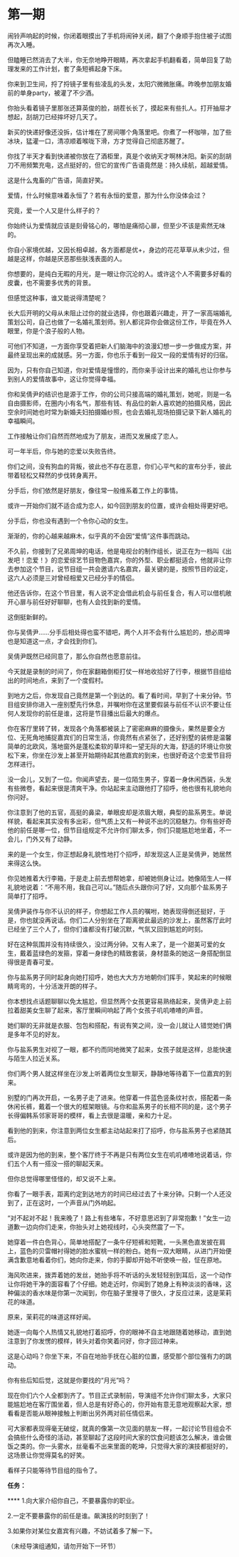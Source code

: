 # 第一期

闹铃声响起的时候，你闭着眼摸出了手机将闹钟关闭，翻了个身顺手抱住被子试图再次入睡。

但瞌睡已然消去了大半，你无奈地睁开眼睛，再次拿起手机翻看着，简单回复了助理发来的工作计划，套了条短裤起身下床。

你来到卫生间，捋了捋镜子里有些凌乱的头发，太阳穴微微胀痛。昨晚参加朋友婚前的单身party，被灌了不少酒。

你抬头看着镜子里那张还算英俊的脸，胡茬长长了，摸起来有些扎人。打开抽屉才想起，刮胡刀已经摔坏好几天了。

新买的快递好像还没拆，估计堆在了房间哪个角落里吧。你煮了一杯咖啡，加了些冰块，猛灌一口，清凉顺着喉咙下滑，方才觉得自己彻底苏醒了。

你找了半天才看到快递被你放在了酒柜里，真是个收纳天才啊林沐阳。新买的刮胡刀不用频繁充电，这点挺好的，但它的宣传广告语竟然是：持久续航，超越爱情。

这是什么鬼畜的广告语，简直好笑。

爱情，什么时候意味着永恒了？若有永恒的爱意，那为什么你没体会过？

究竟，爱一个人又是什么样子的？

你始终认为爱情就应该是刻骨铭心的，哪怕是痛彻心扉，但至少不该是索然无味的。

你自小家境优越，又因长相卓越，各方面都是优+，身边的花花草草从未少过，但越是这样，你越是厌恶那些肤浅表面的人。

你想要的，是纯白无暇的月光，是一眼让你沉沦的人。或许这个人不需要多好看的皮囊，也不需要多优秀的背景。

但感觉这种事，谁又能说得清楚呢？

长大后开明的父母从未阻止过你的就业选择，你也跟着兴趣走，开了一家高端婚礼策划公司，自己也做了一名婚礼策划师。别人都诧异你会做这份工作，毕竟在外人眼里，你是个浪子般的人物。

可他们不知道，一方面你享受着把新人们脑海中的浪漫幻想一步一步做成方案，并最终呈现出来的成就感。另一方面，你也乐于看到一段又一段的爱情有好的归宿。

因为，只有你自己知道，你对爱情是憧憬的，而你亲手设计出来的婚礼也让你参与到别人的爱情故事中，这让你觉得幸福。

你和吴倩尹的结识也是源于工作，你的公司只接高端的婚礼策划，她呢，则是一名自由摄影师，在圈内小有名气，那些有钱、有品位的新人喜欢她的拍摄风格，因此空余时间她也时常为新婚夫妇拍摄婚纱照，也会去婚礼现场拍摄记录下新人婚礼的幸福瞬间。

工作接触让你们自然而然地成为了朋友，进而又发展成了恋人。

可一年半后，你与她的恋爱以失败告终。

你们之间，没有狗血的背叛，彼此也不存在恶意，你们心平气和的宣布分手，彼此带着轻松又释然的步伐转身离开。

分手后，你们依然是好朋友，像往常一般维系着工作上的事情。

或许一开始你们就不适合成为恋人，如今回到朋友的位置，或许会相处得更好吧。

分手后，你也没有遇到一个令你心动的女生。

渐渐的，你的心越来越麻木，似乎真的不会因“爱情”这件事而跳动。

不久前，你接到了兄弟周坤的电话，他是电视台的制作组长，说正在为一档叫《出发吧！恋爱！》的恋爱综艺节目物色嘉宾，你的外型、职业都挺适合，他就非让你去参加这个节目，说节目组一共会邀请六名嘉宾，最关键的是，按照节目的设定，这六人必须是三对曾经相爱又已经分手的情侣。

他还告诉你，在这个节目里，有人说不定会借此机会与前任复合，有人可以借机敞开心扉与前任好好聊聊，也有人会找到新的爱情。

这倒挺新鲜的。

你与吴倩尹……分手后相处得也蛮不错吧，两个人并不会有什么尴尬的，想必周坤也是知道这一点，才会找到你们。

吴倩尹既然已经同意了，那么你自然也愿意前往。

今天就是录制的时间了，你在家翻箱倒柜打仗一样地收拾好了行李，根据节目组给出的时间地点，来到了一个度假村。

到地方之后，你发现自己竟然是第一个到达的。看了看时间，早到了十来分钟。节目组安排你进入一座别墅先行休息，并嘱咐你在这里要假装与前任不认识不要让任何人发现你的前任是谁，这将是节目播出后最大的爆点。

你在客厅里转了转，发现各个角落都被装上了密密麻麻的摄像头，果然是要全方位、无死角地捕捉嘉宾们的日常生活，你竟然有点紧张了，还好别墅的装修是温馨简单的北欧风，落地窗外是蓬松柔软的草坪和一望无际的大海，舒适的环境让你放松下来，你坐在沙发上甚至开始期待起其他嘉宾的到来，也很好奇这个恋爱节目将怎样进行。

没一会儿，又到了一位。你闻声望去，是一位陌生男子，穿着一身休闲西装，头发有些微卷，看起来很是清爽干净。你站起来主动跟他打了招呼，他也很有礼貌地向你问好。

你注意到了他的五官，高挺的鼻梁，单眼皮却是浓眉大眼，典型的盐系男生。单说样貌，看起来其实没有多出彩，但气质上又有一种说不出的沉稳魅力。你有些好奇他的前任是哪一位，但节目组规定不允许你们聊太多，你们只能尴尬地坐着，不一会儿，门外又有了动静。

来的是一个女生，你正想起身礼貌性地打个招呼，却发现这人正是吴倩尹，她居然来得这么快。

你见她推着大行李箱，于是走上前去想帮她拿，却被她侧身让过。她像陌生人一样礼貌地说着：“不用不用，我自己可以。”随后点头跟你问了好，又向那个盐系男子简单打了招呼。

吴倩尹装作与你不认识的样子，你想起工作人员的嘱咐，她表现得倒还挺好，于是，你也就没再说话。你们二人分别坐在了距离彼此最远的沙发上，虽然客厅此时已经坐了三个人了，但你们谁都没有打破沉默，气氛又回到尴尬的时刻。

好在这种氛围并没有持续很久，没过两分钟。又有人来了，是一个甜美可爱的女生，戴着蓝绿色的发箍，穿着一身绿色的精致套装，身材苗条的她这一身搭配倒显得很是青春可爱。

你与盐系男子同时起身向她打招呼，她也大大方方地朝你们挥手，笑起来的时候眼睛弯弯的，十分活泼开朗的样子。

你本想找点话题聊聊以免太尴尬，但显然两个女孩更容易熟络起来，吴倩尹走上前拉着甜美女生聊了起来，客厅里瞬间响起了两个女孩子叽叽喳喳的声音。

她们聊的无非就是衣服、包包和搭配，有说有笑之间，没一会儿就让人错觉她们俩是多年不见的好友。

你与盐系男生对视了一眼，都不约而同地微笑了起来，女孩子就是这样，总能快速与陌生人拉近关系。

你们两个男人就这样坐在沙发上听着两位女生聊天，静静地等待着下一位嘉宾的到来。

别墅的门再次开启，一名男子走了进来。他穿着一件蓝色竖条纹衬衣，搭配着一条休闲长裤，戴着一个很大的框架眼镜。与你和盐系男子的长相不同的是，这个男子长得偏韩系邻家哥哥的模样，看上去很是温暖，亲和力十足。

看到他的到来，你注意到两位女生都主动站起来打了招呼，你与盐系男子也紧随其后。

或许是因为他的到来，整个客厅终于不再是只有两位女生在叽叽喳喳地说着话，你们五个人有一搭没一搭的聊起天来。

但你总觉得哪里怪怪的，却又说不上来。

你看了一眼手表，距离约定到达地方的时间已经过去了十来分钟。只剩一个人还没到了，正在这时，一个声音从门外响起。

“对不起对不起！我来晚了！路上有些堵车，不好意思迟到了非常抱歉！”女生一边道歉一边向你们走来，你抬头对上她视线时，心头突然震了一下。

她穿着一件白色背心，简单地搭配了一条牛仔短裤和短靴，一头黑色直发披在肩上，蓝色的贝雷帽衬得她的脸水蜜桃一样的粉白。她有一双大眼睛，从进门开始便满含歉意地看着你们，她向你走来，你的手脚却开始不听使唤一般，怔在原地。

海风吹进来，拨弄着她的发丝，她抬手将不听话的头发轻轻别到耳后，这一个动作让你将她干净的面容看了个仔细。她走近时，你闻到了她身上有种淡淡的香味，这种偏淡的香水味是你第一次闻到，你在脑子里搜寻了很久，才反应过来，这是茉莉花的味道。

原来，茉莉花的味道这样好闻。

她逐一向每个人热情又礼貌地打着招呼，你的眼神不自主地跟随着她移动，直到她注意到了你发愣的模样，转头对着你笑着问好，你才回过神来。

这是心动吗？你坐下来，不自在地抬手抚在心脏的位置，感受那个部位强有力的跳动。

你有些后知后觉，这就是你要找的“月光”吗？

现在你们六个人全都到齐了。节目正式录制前，导演组不允许你们聊太多，大家只能尴尬地在客厅围坐着，但人总是有好奇心的，你开始有意无意地观察起大家，想看看是否能从眼神接触上判断出另外两对前任情侣来。

可大家都表现得毫无破绽，就真的像第一次见面的朋友一样，一起讨论节目组会不会搞些什么奇怪的活动，甚至聊起了这段时间大家的饮食问题该怎么解决，谁会做饭之类的。你一头雾水，丝毫看不出来里面的乾坤，只觉得大家的演技都挺好的，这场景让你觉得莫名的好笑。

看样子只能等待节目组的指令了。

**任务：**

&#x20;    **** 1.向大家介绍你自己，不要暴露你的职业。

&#x20;     2.一定不要暴露你的前任是谁。飙演技的时刻到了！

&#x20;     3.如果你对某位女嘉宾有兴趣，不妨试着多了解一下。

（未经导演组通知，请勿开始下一环节）

